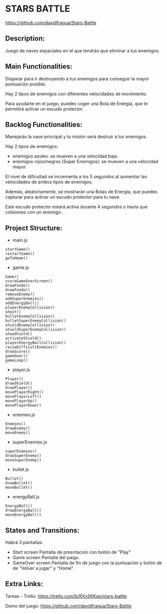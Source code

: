 # STARS BATTLE

https://github.com/davidfragua/Stars-Battle

## Description:

Juego de naves espaciales en el que tendrás que eliminar a tus enemigos.


## Main Functionalities:

Disparar para ir destruyendo a tus enemigos para conseguir la mayor puntuación posible.

Hay 2 tipos de enemigos con diferentes velocidades de movimiento. 

Para ayudarte en el juego, puedes coger una Bola de Energía, que te permitirá activar un escudo protector.



## Backlog Functionalities:

Manejarás la nave principal y tu misión será destruir a los enemigos.

Hay 2 tipos de enemigos: 
- enemigos azules: se mueven a una velocidad baja.
- enemigos rojos/negros (Super Enemigos): se mueven a una velocidad mayor.

El nivel de dificultad se incrementa a los 5 segundos al aumentar las velocidades de ambos tipos de enemigos.

Además, aleatoriamente, se mostrarán una Bolas de Energía, que puedes capturar para activar un escudo protector para tu nave.

Este escudo protector estará activa durante 4 segundos o hasta que colisiones con un enemigo.


## Project Structure:

- main.js
```
startGame()
restartGame()
goToHome()
```

- game.js
```
Game()
scoreGameOverScreen()
drawFondo()
drawFondo()
removeEnemy()
addSuperEnemies()
addEnergyBall()
playerEnemyCollision()
shoot()
bulletEnemyCollision()
bulletSuperEnemyCollision()
shieldEnemyCollision()
shieldSuperEnemyCollision()
showShield()
activateShield()
playerEnergyBallCollision()
raiseDifficultEnemies()
drawScore()
gameOver()
gameLoop()
```

- player.js
```
Player()
drawShield()
drawPlayer()
movePlayerRight()
movePlayerLeft()
movePlayerUp()
movePlayerDown()
```

- enemies.js
```
Enemies()
drawEnemy()
moveEnemy()
```

- superEnemies.js
```
superEnemies()
drawSuperEnemy()
moveSuperEnemy()
```

- bullet.js
```
Bullet()
drawBullet()
moveBullet()
```

- energyBall.js
```
EnergyBall()
drawEnergyBall()
moveEnergyBall()
```

## States and Transitions:
Habrá 3 pantallas:
- Start screen
Pantalla de presntación con botón de "Play"
- Game screen
Pantalla del juego.
- GameOver screen
Pantalla de fin de juego con la puntuación y botón de de "Volver a jugar" y "Home".


## Extra Links:

Tareas - Trello:
https://trello.com/b/RXx5KKap/stars-battle

Demo del juego:
https://github.com/davidfragua/Stars-Battle